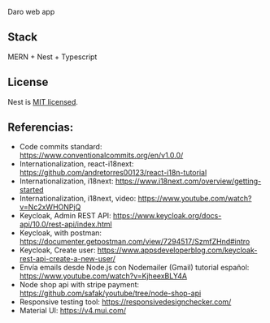 Daro web app

## Stack
MERN + Nest + Typescript

## License

Nest is [MIT licensed](LICENSE).


## Referencias:
- Code commits standard: https://www.conventionalcommits.org/en/v1.0.0/
- Internationalization, react-i18next: https://github.com/andretorres00123/react-i18n-tutorial
- Internationalization, i18next: https://www.i18next.com/overview/getting-started
- Internationalization, i18next, video: https://www.youtube.com/watch?v=Nc2xWHONPjQ
- Keycloak, Admin REST API: https://www.keycloak.org/docs-api/10.0/rest-api/index.html
- Keycloak, with postman: https://documenter.getpostman.com/view/7294517/SzmfZHnd#intro
- Keycloak, Create user: https://www.appsdeveloperblog.com/keycloak-rest-api-create-a-new-user/
- Envía emails desde Node.js con Nodemailer (Gmail) tutorial español: https://www.youtube.com/watch?v=KjheexBLY4A
- Node shop api with stripe payment:  https://github.com/safak/youtube/tree/node-shop-api
- Responsive testing tool: https://responsivedesignchecker.com/
- Material UI: https://v4.mui.com/

